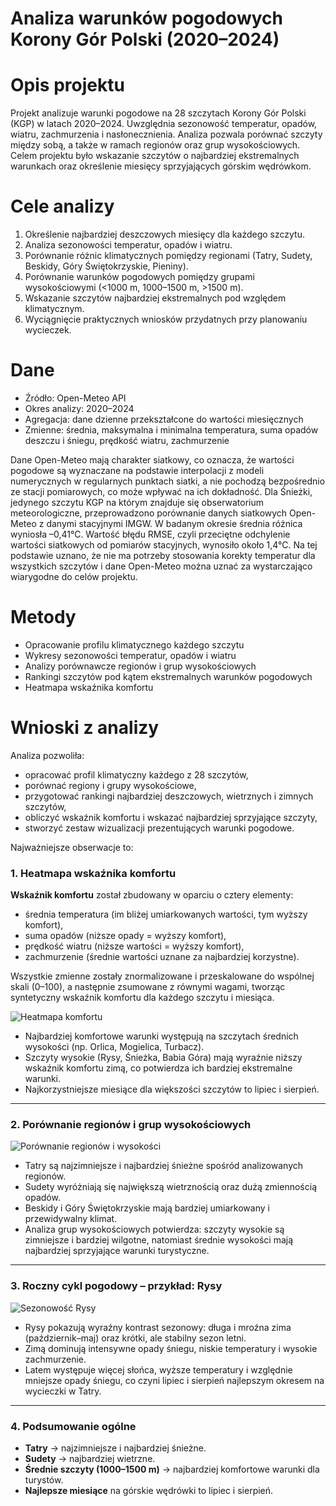 # Analiza warunków pogodowych Korony Gór Polski (2020–2024)

# Opis projektu

Projekt analizuje warunki pogodowe na 28 szczytach Korony Gór Polski (KGP) w latach 2020–2024. Uwzględnia sezonowość temperatur, opadów, wiatru, zachmurzenia i nasłonecznienia. Analiza pozwala porównać szczyty między sobą, a także w ramach regionów oraz grup wysokościowych. Celem projektu było wskazanie szczytów o najbardziej ekstremalnych warunkach oraz określenie miesięcy sprzyjających górskim wędrówkom.

# Cele analizy

1.	Określenie najbardziej deszczowych miesięcy dla każdego szczytu.
2.	Analiza sezonowości temperatur, opadów i wiatru.
3.	Porównanie różnic klimatycznych pomiędzy regionami (Tatry, Sudety, Beskidy, Góry Świętokrzyskie, Pieniny).
4.	Porównanie warunków pogodowych pomiędzy grupami wysokościowymi (<1000 m, 1000–1500 m, >1500 m).
5.	Wskazanie szczytów najbardziej ekstremalnych pod względem klimatycznym.
6.	Wyciągnięcie praktycznych wniosków przydatnych przy planowaniu wycieczek.

# Dane

- Źródło: Open-Meteo API
- Okres analizy: 2020–2024
- Agregacja: dane dzienne przekształcone do wartości miesięcznych
- Zmienne: średnia, maksymalna i minimalna temperatura, suma opadów deszczu i śniegu, prędkość wiatru, zachmurzenie

Dane Open-Meteo mają charakter siatkowy, co oznacza, że wartości pogodowe są wyznaczane na podstawie interpolacji z modeli numerycznych w regularnych punktach siatki, a nie pochodzą bezpośrednio ze stacji pomiarowych, co może wpływać na ich dokładność.
Dla Śnieżki, jedynego szczytu KGP na którym znajduje się obserwatorium meteorologiczne, przeprowadzono porównanie danych siatkowych Open-Meteo z danymi stacyjnymi IMGW. W badanym okresie średnia różnica wyniosła –0,41°C. Wartość błędu RMSE, czyli przeciętne odchylenie wartości siatkowych od pomiarów stacyjnych, wynosiło około 1,4°C. Na tej podstawie uznano, że nie ma potrzeby stosowania korekty temperatur dla wszystkich szczytów i dane Open-Meteo można uznać za wystarczająco wiarygodne do celów projektu.

# Metody

- Opracowanie profilu klimatycznego każdego szczytu
- Wykresy sezonowości temperatur, opadów i wiatru
- Analizy porównawcze regionów i grup wysokościowych
- Rankingi szczytów pod kątem ekstremalnych warunków pogodowych
- Heatmapa wskaźnika komfortu

# Wnioski z analizy

Analiza pozwoliła:
- opracować profil klimatyczny każdego z 28 szczytów,
- porównać regiony i grupy wysokościowe,
- przygotować rankingi najbardziej deszczowych, wietrznych i zimnych szczytów,
- obliczyć wskaźnik komfortu i wskazać najbardziej sprzyjające szczyty,
- stworzyć zestaw wizualizacji prezentujących warunki pogodowe.

Najważniejsze obserwacje to:

### 1. Heatmapa wskaźnika komfortu

**Wskaźnik komfortu** został zbudowany w oparciu o cztery elementy:
- średnia temperatura (im bliżej umiarkowanych wartości, tym wyższy komfort),
- suma opadów (niższe opady = wyższy komfort),
- prędkość wiatru (niższe wartości = wyższy komfort),
- zachmurzenie (średnie wartości uznane za najbardziej korzystne).

Wszystkie zmienne zostały znormalizowane i przeskalowane do wspólnej skali (0–100), a następnie zsumowane z równymi wagami, tworząc syntetyczny wskaźnik komfortu dla każdego szczytu i miesiąca.

![Heatmapa komfortu](D:\Programowanie\analiza-pogodowa-KGP\plots\heatmap_all_peaks_colored.png)  

- Najbardziej komfortowe warunki występują na szczytach średnich wysokości (np. Orlica, Mogielica, Turbacz).  
- Szczyty wysokie (Rysy, Śnieżka, Babia Góra) mają wyraźnie niższy wskaźnik komfortu zimą, co potwierdza ich bardziej ekstremalne warunki.  
- Najkorzystniejsze miesiące dla większości szczytów to lipiec i sierpień.  

---

### 2. Porównanie regionów i grup wysokościowych
![Porównanie regionów i wysokości](plots/regions_groups_comparison.png)  

- Tatry są najzimniejsze i najbardziej śnieżne spośród analizowanych regionów.  
- Sudety wyróżniają się największą wietrznością oraz dużą zmiennością opadów.  
- Beskidy i Góry Świętokrzyskie mają bardziej umiarkowany i przewidywalny klimat.  
- Analiza grup wysokościowych potwierdza: szczyty wysokie są zimniejsze i bardziej wilgotne, natomiast średnie wysokości mają najbardziej sprzyjające warunki turystyczne.  

---

### 3. Roczny cykl pogodowy – przykład: Rysy
![Sezonowość Rysy](plots/rysy_cycle.png)  

- Rysy pokazują wyraźny kontrast sezonowy: długa i mroźna zima (październik–maj) oraz krótki, ale stabilny sezon letni.  
- Zimą dominują intensywne opady śniegu, niskie temperatury i wysokie zachmurzenie.  
- Latem występuje więcej słońca, wyższe temperatury i względnie mniejsze opady śniegu, co czyni lipiec i sierpień najlepszym okresem na wycieczki w Tatry.  

---

### 4. Podsumowanie ogólne
- **Tatry** → najzimniejsze i najbardziej śnieżne.  
- **Sudety** → najbardziej wietrzne.  
- **Średnie szczyty (1000–1500 m)** → najbardziej komfortowe warunki dla turystów.  
- **Najlepsze miesiące** na górskie wędrówki to lipiec i sierpień.  
